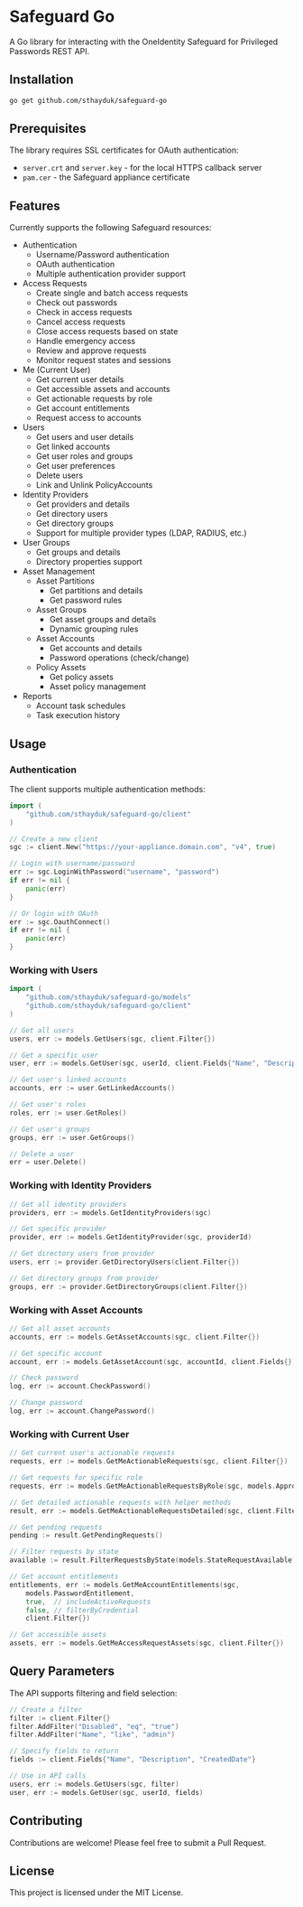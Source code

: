 # Safeguard Go
A Go library for interacting with the OneIdentity Safeguard for Privileged Passwords REST API.

## Installation

```sh
go get github.com/sthayduk/safeguard-go
```

## Prerequisites

The library requires SSL certificates for OAuth authentication:
- `server.crt` and `server.key` - for the local HTTPS callback server
- `pam.cer` - the Safeguard appliance certificate

## Features

Currently supports the following Safeguard resources:

- Authentication
  - Username/Password authentication
  - OAuth authentication
  - Multiple authentication provider support
- Access Requests
  - Create single and batch access requests
  - Check out passwords
  - Check in access requests
  - Cancel access requests
  - Close access requests based on state
  - Handle emergency access
  - Review and approve requests
  - Monitor request states and sessions
- Me (Current User)
  - Get current user details
  - Get accessible assets and accounts
  - Get actionable requests by role
  - Get account entitlements
  - Request access to accounts
- Users
  - Get users and user details
  - Get linked accounts
  - Get user roles and groups
  - Get user preferences
  - Delete users
  - Link and Unlink PolicyAccounts
- Identity Providers
  - Get providers and details
  - Get directory users
  - Get directory groups
  - Support for multiple provider types (LDAP, RADIUS, etc.)
- User Groups
  - Get groups and details
  - Directory properties support
- Asset Management
  - Asset Partitions
    - Get partitions and details
    - Get password rules
  - Asset Groups
    - Get asset groups and details
    - Dynamic grouping rules
  - Asset Accounts
    - Get accounts and details
    - Password operations (check/change)
  - Policy Assets
    - Get policy assets
    - Asset policy management
- Reports
  - Account task schedules
  - Task execution history

## Usage

### Authentication

The client supports multiple authentication methods:

```go
import (
    "github.com/sthayduk/safeguard-go/client"
)

// Create a new client
sgc := client.New("https://your-appliance.domain.com", "v4", true)

// Login with username/password
err := sgc.LoginWithPassword("username", "password")
if err != nil {
    panic(err)
}

// Or login with OAuth
err := sgc.OauthConnect()
if err != nil {
    panic(err)
}
```

### Working with Users

```go
import (
    "github.com/sthayduk/safeguard-go/models"
    "github.com/sthayduk/safeguard-go/client"
)

// Get all users
users, err := models.GetUsers(sgc, client.Filter{})

// Get a specific user
user, err := models.GetUser(sgc, userId, client.Fields{"Name", "Description"})

// Get user's linked accounts
accounts, err := user.GetLinkedAccounts()

// Get user's roles
roles, err := user.GetRoles()

// Get user's groups
groups, err := user.GetGroups()

// Delete a user
err = user.Delete()
```

### Working with Identity Providers

```go
// Get all identity providers
providers, err := models.GetIdentityProviders(sgc)

// Get specific provider
provider, err := models.GetIdentityProvider(sgc, providerId)

// Get directory users from provider
users, err := provider.GetDirectoryUsers(client.Filter{})

// Get directory groups from provider
groups, err := provider.GetDirectoryGroups(client.Filter{})
```

### Working with Asset Accounts

```go
// Get all asset accounts
accounts, err := models.GetAssetAccounts(sgc, client.Filter{})

// Get specific account
account, err := models.GetAssetAccount(sgc, accountId, client.Fields{})

// Check password
log, err := account.CheckPassword()

// Change password
log, err := account.ChangePassword()
```

### Working with Current User

```go
// Get current user's actionable requests
requests, err := models.GetMeActionableRequests(sgc, client.Filter{})

// Get requests for specific role
requests, err := models.GetMeActionableRequestsByRole(sgc, models.ApproverRole, client.Filter{})

// Get detailed actionable requests with helper methods
result, err := models.GetMeActionableRequestsDetailed(sgc, client.Filter{})

// Get pending requests
pending := result.GetPendingRequests()

// Filter requests by state
available := result.FilterRequestsByState(models.StateRequestAvailable)

// Get account entitlements
entitlements, err := models.GetMeAccountEntitlements(sgc, 
    models.PasswordEntitlement,
    true,  // includeActiveRequests
    false, // filterByCredential
    client.Filter{})

// Get accessible assets
assets, err := models.GetMeAccessRequestAssets(sgc, client.Filter{})
```

## Query Parameters

The API supports filtering and field selection:

```go
// Create a filter
filter := client.Filter{}
filter.AddFilter("Disabled", "eq", "true")
filter.AddFilter("Name", "like", "admin")

// Specify fields to return
fields := client.Fields{"Name", "Description", "CreatedDate"}

// Use in API calls
users, err := models.GetUsers(sgc, filter)
user, err := models.GetUser(sgc, userId, fields)
```

## Contributing

Contributions are welcome! Please feel free to submit a Pull Request.

## License

This project is licensed under the MIT License.
